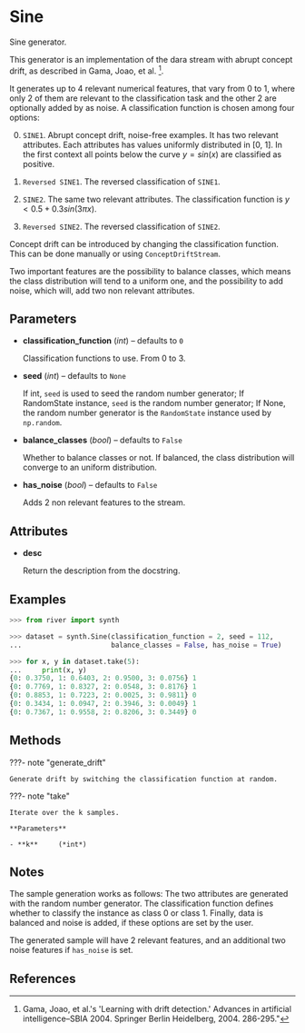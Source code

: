 # Sine

Sine generator.

This generator is an implementation of the dara stream with abrupt concept drift, as described in Gama, Joao, et al. [^1]. 

It generates up to 4 relevant numerical features, that vary from 0 to 1, where only 2 of them are relevant to the classification task and the other 2 are optionally added by as noise. A classification function is chosen among four options: 

0. `SINE1`. Abrupt concept drift, noise-free examples. It has two relevant    attributes. Each attributes has values uniformly distributed in [0, 1].    In the first context all points below the curve $y = sin(x)$ are    classified as positive. 

1. `Reversed SINE1`. The reversed classification of `SINE1`. 

2. `SINE2`. The same two relevant attributes. The classification function    is $y < 0.5 + 0.3 sin(3 \pi  x)$. 

3. `Reversed SINE2`. The reversed classification of `SINE2`. 

Concept drift can be introduced by changing the classification function. This can be done manually or using `ConceptDriftStream`. 

Two important features are the possibility to balance classes, which means the class distribution will tend to a uniform one, and the possibility to add noise, which will, add two non relevant attributes.

## Parameters

- **classification_function** (*int*) – defaults to `0`

    Classification functions to use. From 0 to 3.

- **seed** (*int*) – defaults to `None`

    If int, `seed` is used to seed the random number generator; If RandomState instance, `seed` is the random number generator; If None, the random number generator is the `RandomState` instance used by `np.random`.

- **balance_classes** (*bool*) – defaults to `False`

    Whether to balance classes or not. If balanced, the class distribution will converge to an uniform distribution.

- **has_noise** (*bool*) – defaults to `False`

    Adds 2 non relevant features to the stream.


## Attributes

- **desc**

    Return the description from the docstring.


## Examples

```python
>>> from river import synth

>>> dataset = synth.Sine(classification_function = 2, seed = 112,
...                      balance_classes = False, has_noise = True)

>>> for x, y in dataset.take(5):
...     print(x, y)
{0: 0.3750, 1: 0.6403, 2: 0.9500, 3: 0.0756} 1
{0: 0.7769, 1: 0.8327, 2: 0.0548, 3: 0.8176} 1
{0: 0.8853, 1: 0.7223, 2: 0.0025, 3: 0.9811} 0
{0: 0.3434, 1: 0.0947, 2: 0.3946, 3: 0.0049} 1
{0: 0.7367, 1: 0.9558, 2: 0.8206, 3: 0.3449} 0
```

## Methods

???- note "generate_drift"

    Generate drift by switching the classification function at random.

    
???- note "take"

    Iterate over the k samples.

    **Parameters**

    - **k**     (*int*)    
    
## Notes

The sample generation works as follows: The two attributes are
generated with the random number generator. The classification function
defines whether to classify the instance as class 0 or class 1. Finally,
data is balanced and noise is added, if these options are set by the user.

The generated sample will have 2 relevant features, and an additional
two noise features if `has_noise` is set.

## References

[^1]: Gama, Joao, et al.'s 'Learning with drift detection.'
      Advances in artificial intelligence–SBIA 2004.
      Springer Berlin Heidelberg, 2004. 286-295."

